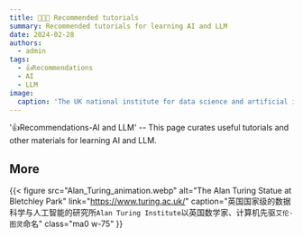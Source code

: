 ```yaml
---
title: 👩🏼‍🏫 Recommended tutorials 
summary: Recommended tutorials for learning AI and LLM
date: 2024-02-28
authors:
  - admin
tags:
  - 👍Recommendations
  - AI
  - LLM
image:
  caption: 'The UK national institute for data science and artificial intelligence is named after Alan Turing, the British mathematician and computing pioneer.'
---
```

'👍Recommendations-AI and LLM' -- This page curates useful tutorials and other materials for learning AI and LLM.

<!--more-->


## More

{{< figure
  src="Alan_Turing_animation.webp"
  alt="The Alan Turing Statue at Bletchley Park"
  link="https://www.turing.ac.uk/"
  caption="英国国家级的数据科学与人工智能的研究所`Alan Turing Institute`以英国数学家、计算机先驱`艾伦·图灵`命名"
  class="ma0 w-75"
}}

